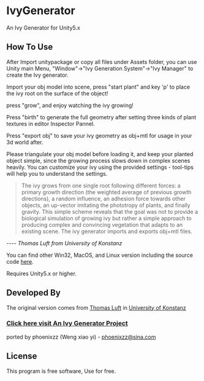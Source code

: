 # IvyGenerator
An Ivy Generator for Unity5.x

How To Use
-------
After Import unitypackage or copy all files under Assets folder, you can use Unity main Menu, "Window"->"Ivy Generation System"->"Ivy Manager"
to create the Ivy generator.

Import your obj model into scene, press "start plant" and key 'p' to place the ivy root on the surface of the object!

press "grow", and enjoy watching the ivy growing! 

Press "birth" to generate the full geometry after setting  three kinds of plant textures in editor Inspector Pannel.

Press "export obj" to save your ivy geometry as obj+mtl for usage in your 3d world after.

Please triangulate your obj model before loading it, and keep your planted object simple, since the growing process slows down in complex scenes heavily. You can customize your ivy using the provided settings - tool-tips will help you to understand the settings.


>The ivy grows from one single root following different forces: a primary growth direction (the weighted average of previous growth directions), a random influence, an adhesion force towards other objects, an up-vector imitating the phototropy of plants, and finally gravity. This simple scheme reveals that the goal was not to provide a biological simulation of growing ivy but rather a simple approach to producing complex and convincing vegetation that adapts to an existing scene. The ivy generator imports and exports obj+mtl files.

*---- Thomas Luft from University of Konstanz*

You can find other Win32, MacOS, and Linux version including the source code [here](http://http://graphics.uni-konstanz.de/~luft/ivy_generator/).

Requires Unity5.x  or higher.

Developed By
-------
The original version comes from
[Thomas Luft](http://graphics.uni-konstanz.de/mitarbeiter/luft.php?language=english) in 
[University of Konstanz](http://graphics.uni-konstanz.de/)
### [Click here visit An Ivy Generator Project](http://http://graphics.uni-konstanz.de/~luft/ivy_generator/)
ported by phoenixzz (Weng xiao yi) - <phoenixzz@sina.com>


License
-------
This program is free software, Use for free.